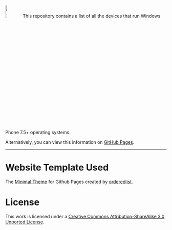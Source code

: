 <img src=https://user-images.githubusercontent.com/95459053/199389046-2e2ab9bf-fbe7-4caa-b5bb-f4e4e7e56f05.png width=10%>
This repository contains a list of all the devices that run Windows Phone 7.5+ operating systems.

Alternatively, you can view this information on [GitHub Pages](https://filipecollura.github.io/List-of-Devices-WP/).

-----

# Website Template Used
The [Minimal Theme](https://github.com/orderedlist/minimal) for Github Pages created by [orderedlist](https://github.com/orderedlist).

# License
This work is licensed under a [Creative Commons Attribution-ShareAlike 3.0 Unported License](https://creativecommons.org/licenses/by-sa/3.0/).
